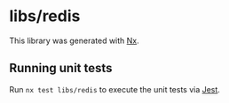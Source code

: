 # libs/redis

This library was generated with [Nx](https://nx.dev).

## Running unit tests

Run `nx test libs/redis` to execute the unit tests via [Jest](https://jestjs.io).
